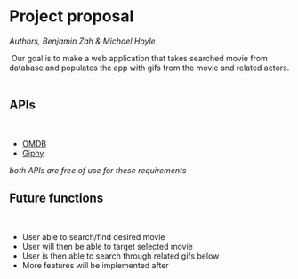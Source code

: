 # Project proposal
_Authors, Benjamin Zah & Michael Hoyle_

​
Our goal is to make a web application that takes searched movie from database and populates the app with gifs from the movie and related actors. 
​
## APIs
​
* [OMDB](https://www.omdbapi.com/)
* [Giphy](https://developers.giphy.com/docs/api#quick-start-guide)

_both APIs are free of use for these requirements_
​
## Future functions
​
* User able to search/find desired movie
* User will then be able to target selected movie
* User is then able to search through related gifs below
* More features will be implemented after


